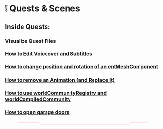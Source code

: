 # ❕ Quests & Scenes

## Inside Quests:

### [Visualize Quest Files](visualize-quest-files.md)

### [How to Edit Voiceover and Subtitles ](../../for-mod-creators/modding-guides/quest/how-to-edit-voiceover-and-subtitles-in-a-quest..md)

### [How to change position and rotation of an entMeshComponent](../everything-else/how-to-change-position-and-rotation-of-an-entmeshcomponent.md)

### [How to remove an Animation (and Replace It)](how-to-remove-an-animation-and-potentially-replace-it.md)

### [How to use worldCommunityRegistry and worldCompiledCommunity](how-to-use-worldcommunityregistry-and-worldcompiledcommunity.md)

### [How to open garage doors](./#how-to-open-garage-doors)

<figure><img src="../../.gitbook/assets/Type=Up.png" alt=""><figcaption></figcaption></figure>

